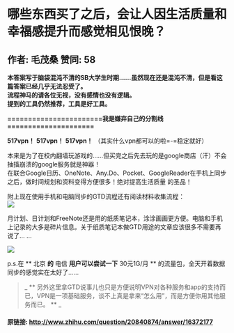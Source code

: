 # 哪些东西买了之后，会让人因生活质量和幸福感提升而感觉相见恨晚？
## 作者: 毛茂桑  赞同: 58
**本答案写于脑袋混沌不清的SB大学生时期……虽然现在还是混沌不清，但是看这篇答案已经几乎无法忍受了。**   
**流程神马的请各位无视，没有感情也没有逻辑。**   
**提到的工具仍然推荐，工具是好工具。**   
  
  
  
**=======================我是嫌弃自己的分割线=====================**   
  
  
**517vpn！** **517vpn！** **517vpn！** （其实什么vpn都可以的啦=-=稳定就好）   
  
本来是为了在校内翻墙玩游戏的……但买完之后先去玩的是google商店（汗）不会抽搐崩溃的google服务就是神器！  
在联合Google日历、OneNote、Any.Do、Pocket、GoogleReader在手机上同步之后，做时间规划和资料变得方便很多！绝对提高生活质量
的圣品！  
  
附上现在使用手机和电脑同步的GTD流程还有阅读材料收集流程：  
![](http://pic3.zhimg.com/a13acdf12ac1245e401449ec2283c285_b.jpg)

  
月计划、日计划和FreeNote还是用的纸质笔记本，涂涂画画更方便。电脑和手机上记录的大多是碎片信息。关于纸质笔记本做GTD用途的文章应该很多不需要再说了…
…  
  
![](http://pic2.zhimg.com/a92783da3fd27e6fd672a2ef66decca3_b.jpg)

 p.s.在 ** 北京
**的** 电信 **用户可以尝试一下** 30元1G/月 ** 的流量包，全天开着数据同步的感觉实在太好了……

> _ **
另外这里拿GTD说事儿也只是方便说明VPN对各种服务和app的支持而已，VPN是一项基础服务，谈不上真是拿来“怎么用”，而是方便你用其他服务而已。 ** _

#### 原链接: http://www.zhihu.com/question/20840874/answer/16372177